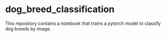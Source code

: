 # dog_breed_classification
This repository contains a notebook that trains a pytorch model to classify dog breeds by image.
